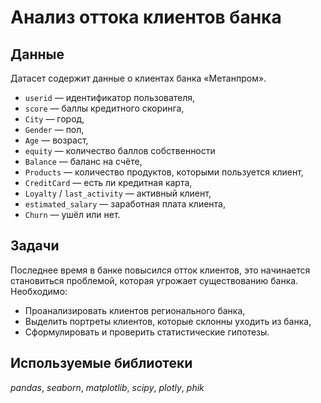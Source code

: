 # Анализ оттока клиентов банка

## Данные

Датасет содержит данные о клиентах банка «Метанпром».  

* `userid` — идентификатор пользователя,
* `score` — баллы кредитного скоринга,
* `City` — город,
* `Gender` — пол,
* `Age` — возраст,
* `equity`  — количество баллов собственности
* `Balance` — баланс на счёте,
* `Products` — количество продуктов, которыми пользуется клиент,
* `CreditCard` — есть ли кредитная карта,
* `Loyalty` / `last_activity` — активный клиент,
* `estimated_salary` — заработная плата клиента,
* `Churn` — ушёл или нет.

## Задачи

Последнее время в банке повысился отток клиентов, это начинается становиться проблемой, которая угрожает существованию банка. Необходимо:

* Проанализировать клиентов регионального банка,
* Выделить портреты клиентов, которые склонны уходить из банка,
* Сформулировать и проверить статистические гипотезы. 

## Используемые библиотеки

*pandas*, *seaborn*, *matplotlib*, *scipy*, *plotly*, *phik*
